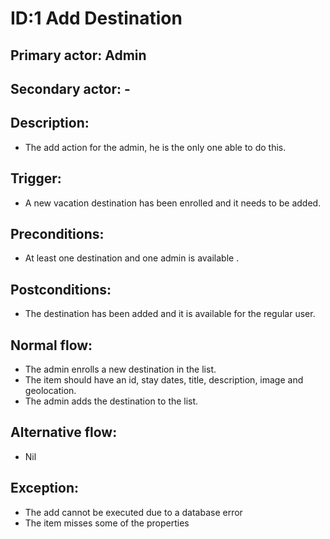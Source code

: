 # ID:1 Add Destination

## **Primary actor**: Admin

## **Secondary actor**: -

## **Description**:

- The add action for the admin, he is the only one able to do this.

## Trigger:

- A new vacation destination has been enrolled and it needs to be added.

## Preconditions:

- At least one destination and one admin is available .

## Postconditions:

- The destination has been added and it is available for the regular user.

## Normal flow:

- The admin enrolls a new destination in the list.
- The item should have an id, stay dates, title, description, image and geolocation.
- The admin adds the destination to the list.

## Alternative flow:

- Nil

## Exception:

- The add cannot be executed due to a database error
- The item misses some of the properties
